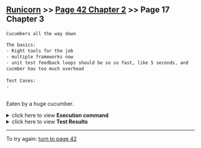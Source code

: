## [Runicorn](../page-0/README.md) >> [Page 42 Chapter 2](../page-42/README.md) >> Page 17 Chapter 3

```
Cucumbers all the way down
```

```
The basics:
- Right tools for the job
- multiple frameworks now
- unit test feedback loops should be so so fast, like 5 seconds, and cucmber has too much overhead

Test Cases:
- 


```

Eaten by a huge cucumber.


<details>
    <summary>click here to view <b>Execution command</b></summary>

    ./execute.sh
</details>


<details>
    <summary>click here to view <b>Test Results</b></summary>
    <img width="33%" src="assets/results.png"/>
</details>

<hr>

To try again: [turn to page 42](../page-42/README.md)